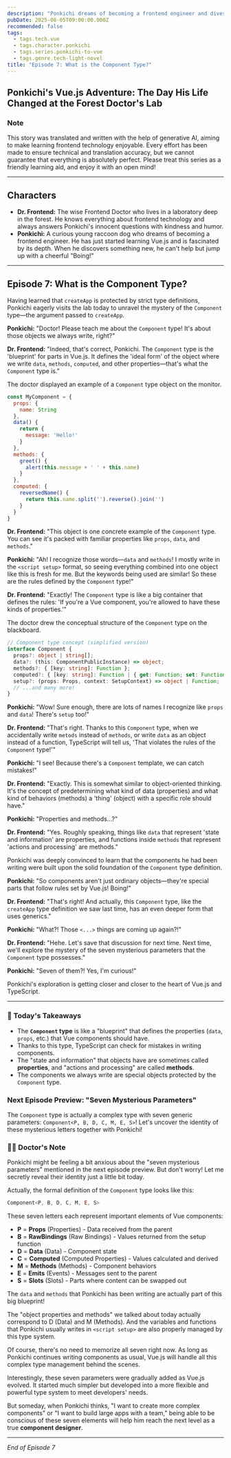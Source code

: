 ```yaml
---
description: "Ponkichi dreams of becoming a frontend engineer and dives into the world of Vue.js with a genius doctor!"
pubDate: 2025-08-05T09:00:00.000Z
recommended: false
tags:
  - tags.tech.vue
  - tags.character.ponkichi
  - tags.series.ponkichi-to-vue
  - tags.genre.tech-light-novel
title: "Episode 7: What is the Component Type?"
---
```


## Ponkichi's Vue.js Adventure: The Day His Life Changed at the Forest Doctor's Lab

### Note

This story was translated and written with the help of generative AI, aiming to make learning frontend technology enjoyable.
Every effort has been made to ensure technical and translation accuracy, but we cannot guarantee that everything is absolutely perfect.
Please treat this series as a friendly learning aid, and enjoy it with an open mind!

---

## Characters

* **Dr. Frontend:**
  The wise Frontend Doctor who lives in a laboratory deep in the forest. He knows everything about frontend technology and always answers Ponkichi's innocent questions with kindness and humor.
* **Ponkichi:**
  A curious young raccoon dog who dreams of becoming a frontend engineer. He has just started learning Vue.js and is fascinated by its depth. When he discovers something new, he can't help but jump up with a cheerful "Boing!"

---

## Episode 7: What is the Component Type?

Having learned that `createApp` is protected by strict type definitions, Ponkichi eagerly visits the lab today to unravel the mystery of the `Component` type—the argument passed to `createApp`.

**Ponkichi:**
"Doctor! Please teach me about the `Component` type! It's about those objects we always write, right?"

**Dr. Frontend:**
"Indeed, that's correct, Ponkichi. The `Component` type is the 'blueprint' for parts in Vue.js. It defines the 'ideal form' of the object where we write `data`, `methods`, `computed`, and other properties—that's what the `Component` type is."

The doctor displayed an example of a `Component` type object on the monitor.

```javascript
const MyComponent = {
  props: {
    name: String
  },
  data() {
    return {
      message: 'Hello!'
    }
  },
  methods: {
    greet() {
      alert(this.message + ' ' + this.name)
    }
  },
  computed: {
    reversedName() {
      return this.name.split('').reverse().join('')
    }
  }
}
```

**Dr. Frontend:**
"This object is one concrete example of the `Component` type. You can see it's packed with familiar properties like `props`, `data`, and `methods`."

**Ponkichi:**
"Ah! I recognize those words—`data` and `methods`! I mostly write in the `<script setup>` format, so seeing everything combined into one object like this is fresh for me. But the keywords being used are similar! So these are the rules defined by the `Component` type!"

**Dr. Frontend:**
"Exactly! The `Component` type is like a big container that defines the rules: 'If you're a Vue component, you're allowed to have these kinds of properties.'"

The doctor drew the conceptual structure of the `Component` type on the blackboard.

```typescript
// Component type concept (simplified version)
interface Component {
  props?: object | string[];
  data?: (this: ComponentPublicInstance) => object;
  methods?: { [key: string]: Function };
  computed?: { [key: string]: Function | { get: Function; set: Function } };
  setup?: (props: Props, context: SetupContext) => object | Function;
  // ...and many more!
}
```

**Ponkichi:**
"Wow! Sure enough, there are lots of names I recognize like `props` and `data`! There's `setup` too!"

**Dr. Frontend:**
"That's right. Thanks to this `Component` type, when we accidentally write `metods` instead of `methods`, or write `data` as an object instead of a function, TypeScript will tell us, 'That violates the rules of the `Component` type!'"

**Ponkichi:**
"I see! Because there's a `Component` template, we can catch mistakes!"

**Dr. Frontend:**
"Exactly. This is somewhat similar to object-oriented thinking. It's the concept of predetermining what kind of data (properties) and what kind of behaviors (methods) a 'thing' (object) with a specific role should have."

**Ponkichi:**
"Properties and methods...?"

**Dr. Frontend:**
"Yes. Roughly speaking, things like `data` that represent 'state and information' are properties, and functions inside `methods` that represent 'actions and processing' are methods."

Ponkichi was deeply convinced to learn that the components he had been writing were built upon the solid foundation of the `Component` type definition.

**Ponkichi:**
"So components aren't just ordinary objects—they're special parts that follow rules set by Vue.js! Boing!"

**Dr. Frontend:**
"That's right! And actually, this `Component` type, like the `createApp` type definition we saw last time, has an even deeper form that uses generics."

**Ponkichi:**
"What?! Those `<...>` things are coming up again?!"

**Dr. Frontend:**
"Hehe. Let's save that discussion for next time. Next time, we'll explore the mystery of the seven mysterious parameters that the `Component` type possesses."

**Ponkichi:**
"Seven of them?! Yes, I'm curious!"

Ponkichi's exploration is getting closer and closer to the heart of Vue.js and TypeScript.

---

### 🌟 Today's Takeaways

- The **`Component` type** is like a "blueprint" that defines the properties (`data`, `props`, etc.) that Vue components should have.
- Thanks to this type, TypeScript can check for mistakes in writing components.
- The "state and information" that objects have are sometimes called **properties**, and "actions and processing" are called **methods**.
- The components we always write are special objects protected by the `Component` type.

### Next Episode Preview: "Seven Mysterious Parameters"
The `Component` type is actually a complex type with seven generic parameters: `Component<P, B, D, C, M, E, S>`! Let's uncover the identity of these mysterious letters together with Ponkichi!

### 👨‍🏫 Doctor's Note

Ponkichi might be feeling a bit anxious about the "seven mysterious parameters" mentioned in the next episode preview. But don't worry! Let me secretly reveal their identity just a little bit today.

Actually, the formal definition of the `Component` type looks like this:

```typescript
Component<P, B, D, C, M, E, S>
```

These seven letters each represent important elements of Vue components:

- **P** = **Props** (Properties) - Data received from the parent
- **B** = **RawBindings** (Raw Bindings) - Values returned from the setup function
- **D** = **Data** (Data) - Component state
- **C** = **Computed** (Computed Properties) - Values calculated and derived
- **M** = **Methods** (Methods) - Component behaviors
- **E** = **Emits** (Events) - Messages sent to the parent
- **S** = **Slots** (Slots) - Parts where content can be swapped out

The `data` and `methods` that Ponkichi has been writing are actually part of this big blueprint!

The "object properties and methods" we talked about today actually correspond to D (Data) and M (Methods). And the variables and functions that Ponkichi usually writes in `<script setup>` are also properly managed by this type system.

Of course, there's no need to memorize all seven right now. As long as Ponkichi continues writing components as usual, Vue.js will handle all this complex type management behind the scenes.

Interestingly, these seven parameters were gradually added as Vue.js evolved. It started much simpler but developed into a more flexible and powerful type system to meet developers' needs.

But someday, when Ponkichi thinks, "I want to create more complex components" or "I want to build large apps with a team," being able to be conscious of these seven elements will help him reach the next level as a true **component designer**.

---
*End of Episode 7*
